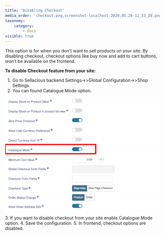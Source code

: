 ```yaml
---
title: 'Disabling Checkout'
media_order: 'checkout.png,screenshot-localhost-2020.05.26-11_53_28.png'
taxonomy:
    category:
        - docs
visible: true
---
```


This option is for when you don't want to sell products on your site. By disabling checkout, checkout options like buy now and add to cart buttons, won't be available on the frontend.

**To disable Checkout feature from your site:**
1. Go to Sellacious backend Settings->>Global Configuration->>Shop Settings.
2. You can found Catalogue Mode option.

![](screenshot-localhost-2020.05.26-11_53_28.png)
3. If you want to disable checkout from your site enable Catalogue Mode option.
4. Save the configuration.
5. In frontend, checkout options are disabled.
